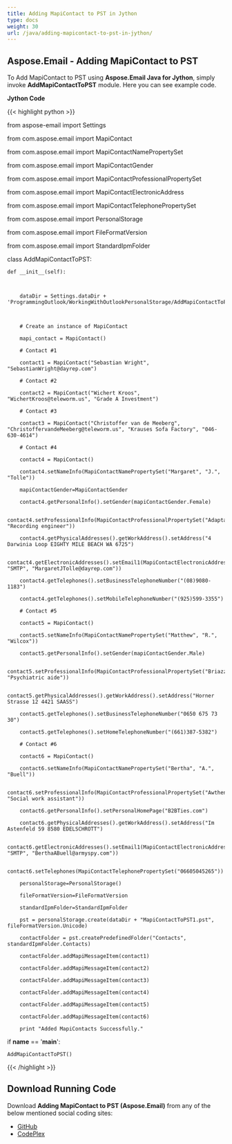 ```yaml
---
title: Adding MapiContact to PST in Jython
type: docs
weight: 30
url: /java/adding-mapicontact-to-pst-in-jython/
---
```


## **Aspose.Email - Adding MapiContact to PST**
To Add MapiContact to PST using **Aspose.Email Java for Jython**, simply invoke **AddMapiContactToPST** module. Here you can see example code.

**Jython Code**

{{< highlight python >}}

 from aspose-email import Settings

from com.aspose.email import MapiContact

from com.aspose.email import MapiContactNamePropertySet

from com.aspose.email import MapiContactGender

from com.aspose.email import MapiContactProfessionalPropertySet

from com.aspose.email import MapiContactElectronicAddress

from com.aspose.email import MapiContactTelephonePropertySet

from com.aspose.email import PersonalStorage

from com.aspose.email import FileFormatVersion

from com.aspose.email import StandardIpmFolder

class AddMapiContactToPST:

    def __init__(self):



        dataDir = Settings.dataDir + 'ProgrammingOutlook/WorkingWithOutlookPersonalStorage/AddMapiContactToPST/'



        # Create an instance of MapiContact

        mapi_contact = MapiContact()

        # Contact #1

        contact1 = MapiContact("Sebastian Wright", "SebastianWright@dayrep.com")

        # Contact #2

        contact2 = MapiContact("Wichert Kroos", "WichertKroos@teleworm.us", "Grade A Investment")

        # Contact #3

        contact3 = MapiContact("Christoffer van de Meeberg", "ChristoffervandeMeeberg@teleworm.us", "Krauses Sofa Factory", "046-630-4614")

        # Contact #4

        contact4 = MapiContact()

        contact4.setNameInfo(MapiContactNamePropertySet("Margaret", "J.", "Tolle"))

        mapiContactGender=MapiContactGender

        contact4.getPersonalInfo().setGender(mapiContactGender.Female)

        contact4.setProfessionalInfo(MapiContactProfessionalPropertySet("Adaptaz", "Recording engineer"))

        contact4.getPhysicalAddresses().getWorkAddress().setAddress("4 Darwinia Loop EIGHTY MILE BEACH WA 6725")

        contact4.getElectronicAddresses().setEmail1(MapiContactElectronicAddress("Hisen1988", "SMTP", "MargaretJTolle@dayrep.com"))

        contact4.getTelephones().setBusinessTelephoneNumber("(08)9080-1183")

        contact4.getTelephones().setMobileTelephoneNumber("(925)599-3355")

        # Contact #5

        contact5 = MapiContact()

        contact5.setNameInfo(MapiContactNamePropertySet("Matthew", "R.", "Wilcox"))

        contact5.getPersonalInfo().setGender(mapiContactGender.Male)

        contact5.setProfessionalInfo(MapiContactProfessionalPropertySet("Briazz", "Psychiatric aide"))

        contact5.getPhysicalAddresses().getWorkAddress().setAddress("Horner Strasse 12 4421 SAASS")

        contact5.getTelephones().setBusinessTelephoneNumber("0650 675 73 30")

        contact5.getTelephones().setHomeTelephoneNumber("(661)387-5382")

        # Contact #6

        contact6 = MapiContact()

        contact6.setNameInfo(MapiContactNamePropertySet("Bertha", "A.", "Buell"))

        contact6.setProfessionalInfo(MapiContactProfessionalPropertySet("Awthentikz", "Social work assistant"))

        contact6.getPersonalInfo().setPersonalHomePage("B2BTies.com")

        contact6.getPhysicalAddresses().getWorkAddress().setAddress("Im Astenfeld 59 8580 EDELSCHROTT")

        contact6.getElectronicAddresses().setEmail1(MapiContactElectronicAddress("Experwas", "SMTP", "BerthaABuell@armyspy.com"))

        contact6.setTelephones(MapiContactTelephonePropertySet("06605045265"))

        personalStorage=PersonalStorage()

        fileFormatVersion=FileFormatVersion

        standardIpmFolder=StandardIpmFolder

        pst = personalStorage.create(dataDir + "MapiContactToPST1.pst", fileFormatVersion.Unicode)

        contactFolder = pst.createPredefinedFolder("Contacts", standardIpmFolder.Contacts)

        contactFolder.addMapiMessageItem(contact1)

        contactFolder.addMapiMessageItem(contact2)

        contactFolder.addMapiMessageItem(contact3)

        contactFolder.addMapiMessageItem(contact4)

        contactFolder.addMapiMessageItem(contact5)

        contactFolder.addMapiMessageItem(contact6)

        print "Added MapiContacts Successfully."





if __name__ == '__main__':        

    AddMapiContactToPST()

{{< /highlight >}}
## **Download Running Code**
Download **Adding MapiContact to PST (Aspose.Email)** from any of the below mentioned social coding sites:

- [GitHub](https://github.com/aspose-email/Aspose.Email-for-Java/releases/tag/Aspose.Email_Java_for_Jython-v1.0)
- [CodePlex](https://asposeemailjavajython.codeplex.com/releases/view/620655)

